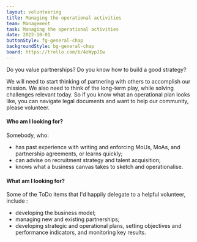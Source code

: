 ```yaml
---
layout: volunteering
title: Managing the operational activities
team: Management
task: Managing the operational activities
date: 2022-10-01
buttonStyle: fg-general-chap
backgroundStyle: bg-general-chap
board: https://trello.com/b/4zWypJIw
---
```


Do you value partnerships? Do you know how to build a good strategy?
<!-- excerpt-end -->
We will need to start thinking of partnering with others to accomplish our mission. We also need to think of the long-term play, while solving challenges relevant today. So if you know what an operational plan looks like, you can navigate legal documents and want to help our community, please volunteer. 

#### Who am I looking for?

Somebody, who:

+ has past experience with writing and enforcing MoUs, MoAs, and partnership agreements, or learns quickly;
+ can advise on recruitment strategy and talent acquisition;
+ knows what a business canvas takes to sketch and operationalise.

#### What am I looking for?

Some of the ToDo items that I'd happily delegate to a helpful volunteer, include :

+ developing the business model;
+ managing new and existing partnerships;
+ developing strategic and operational plans, setting objectives and performance indicators, and monitoring key results.
